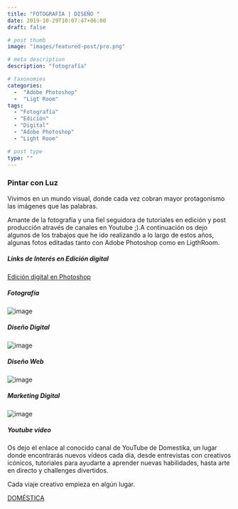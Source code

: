 ```yaml
---
title: "FOTOGRAFÍA | DISEÑO "
date: 2019-10-29T10:07:47+06:00
draft: false

# post thumb
image: "images/featured-post/pro.png"

# meta description
description: "fotografía"

# taxonomies
categories:
  -  "Adobe Photoshop" 
  -  "Ligt Room"
tags:
  - "Fotografía"
  - "Edición"
  - "Digital"
  - "Adobe Photoshop"
  - "Light Room"

# post type
type: ""
---
```



### Pintar con Luz

Vivimos en un mundo visual, donde cada vez cobran mayor protagonismo las imágenes que las palabras.

Amante de la fotografía y una fiel seguidora de  tutoriales en edición y post producción através de canales en  Youtube ;).A continuación os dejo algunos de los trabajos que he ido realizando a lo largo de estos años, algunas fotos editadas tanto con Adobe Photoshop como en LigthRoom.


##### Links de Interés en Edición digital

[Edición digital en Photoshop](https://www.youtube.com/watch?v=okqxIkTsXhY")

##### Fotografía 

![image](../../images/post/post-10.png)

##### Diseño Digital

![image](../../images/post/post-11.png)

##### Diseño Web

![image](../../images/post/post-12.png)

##### Marketing Digital

![image](../../images/post/post-13.png)


##### Youtube video

Os dejo el enlace al conocido canal de YouTube de Domestika, un lugar donde encontrarás nuevos vídeos cada día, desde entrevistas con creativos icónicos, tutoriales para ayudarte a aprender nuevas habilidades, hasta arte en directo y challenges divertidos. 

Cada viaje creativo empieza en algún lugar. 

[DOMÉSTICA](https://www.youtube.com/channel/UCKbtk1ZAH5g4ZBYs0-10LFA)

